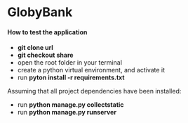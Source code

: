 # GlobyBank
 
 #### How to test the application

 - **git clone url**
 - **git checkout share**
 - open the root folder in your terminal
 - create a python virtual environment, and activate it
 - run **pyton install -r requirements.txt**
 
 Assuming that all project dependencies have been installed:
 - run **python manage.py collectstatic**
 - run **python manage.py runserver**